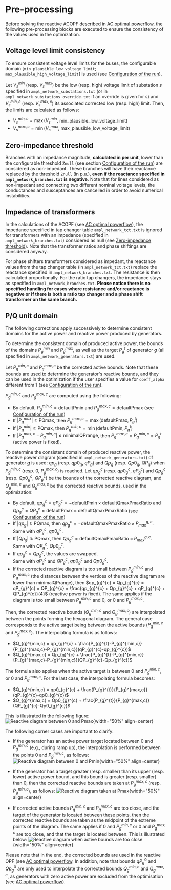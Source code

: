 # Pre-processing

Before solving the reactive ACOPF described in [AC optimal powerflow](acOptimalPowerflow.md), the following pre-processing blocks are executed to ensure the consistency of the values used in the optimization. 

## Voltage level limit consistency

To ensure consistent voltage level limits for the buses, the configurable domain [`min_plausible_low_voltage_limit`; `max_plausible_high_voltage_limit`] is used (see [Configuration of the run](inputs.md#configuration-of-the-run)). 

Let $V_{s}^{min}$ (resp. $V_{s}^{max}$) be the low (resp. high) voltage limit of substation $s$ specified in `ampl_network_substations.txt` (or in `ampl_network_substations_override.txt` if an override is given for $s$) and $V_{s}^{min,c}$ (resp. $V_{s}^{max,c}$) its associated corrected low (resp. high) limit. Then, the limits are calculated as follows:
- $V_{s}^{min,c} = \max(V_{s}^{min},$ min_plausible_low_voltage_limit)
- $V_{s}^{max,c} = \min(V_{s}^{max},$ max_plausible_low_voltage_limit)

## Zero-impedance threshold

Branches with an impedance magnitude, **calculated in per unit**, lower than the configurable threshold `Znull` (see section [Configuration of the run](inputs.md#configuration-of-the-run)) are considered as non-impedant. 
These branches will have their reactance replaced by the threshold `Znull` (in p.u.), **even if the reactance specified in `ampl_network_branches.txt` is negative**.
Note that for lines considered as non-impedant and connecting two different nominal voltage levels, the conductances and susceptances are cancelled in order to avoid numerical instabilities.

## Impedance of transformers

In the calculations of the ACOPF (see [AC optimal powerflow](acOptimalPowerflow.md)), the impedance specified in tap changer table `ampl_network_tct.txt` is ignored for transformers with an impedance (specified in `ampl_network_branches.txt`) considered as null (see [Zero-impedance threshold](#zero-impedance-threshold)). Note that the transformer ratios and phase shiftings are considered anyway.

For phase shifters transformers considered as impedant, the reactance values from the tap changer table (in `ampl_network_tct.txt`) replace the reactance specified in `ampl_network_branches.txt`. The resistance is then calculated proportionally. 
For the ratio tap changers, the impedance stays as specified in `ampl_network_branches.txt`. **Please notice there is no specified handling for cases where resistance and/or reactance is negative or if there is both a ratio tap changer and a  phase shift transformer on the same branch.**

## P/Q unit domain

The following corrections apply successively to determine consistent domains for the active power and reactive power produced by generators.

To determine the consistent domain of produced active power, the bounds of the domains $P_g^{min}$ and $P_g^{max}$, as well as the target $P_g^{t}$ of generator $g$ (all specified in `ampl_network_generators.txt`) are used.

Let $P_{g}^{min,c}$ and $P_{g}^{max,c}$ be the corrected active bounds. Note that these bounds are used to determine the generator's reactive bounds, and they can be used in the optimization if the user specifies a value for
`coeff_alpha` different from 1 (see [Configuration of the run](inputs.md#configuration-of-the-run)).

$P_{g}^{min,c}$ and $P_{g}^{max,c}$ are computed using the following:

- By default, $P_{g}^{min,c} = \text{defaultPmin}$ and $P_{g}^{max,c} = \text{defaultPmax}$ (see [Configuration of the run](inputs.md#configuration-of-the-run))
- If $|P_g^{max}| \geq \text{PQmax}$, then $P_{g}^{max,c} = \max(\text{defaultPmax}, P_g^t)$
- If $|P_g^{min}| \geq \text{PQmax}$, then $P_{g}^{min,c} = \min(\text{defaultPmin}, P_g^t)$
- If $|P_{g}^{max,c} - P_{g}^{min,c}| \leq \text{minimalQPrange}$, then $P_{g}^{max,c} = P_{g}^{min,c} = P_{g}^t$ (active power is fixed).

To determine the consistent domain of produced reactive power, the reactive power diagram (specified in `ampl_network_generators.txt`) of generator $g$ is used: $qp_g$ (resp. $qp0_g$, $qP_g$) and $Qp_g$ (resp. $Qp0_g$, $QP_g$) when $P_{g}^{min,c}$ (resp. $0$, $P_{g}^{max,c}$) is reached.
Let $qp_g^c$ (resp. $qp0_g^c$, $qP_g^c$) and $Qp_g^c$ (resp. $Qp0_g^c$, $QP_g^c$) be the bounds of the corrected reactive diagram, 
and $Q_{g}^{min,c}$ and $Q_{g}^{max,c}$ be the corrected reactive bounds, used in the optimization:

- By default, $qp_g^{c} = qP_{g}^{c} = - \text{defaultPmin} \times \text{defaultQmaxPmaxRatio}$ and $Qp_{g}^{c} = QP_{g}^{c} = \text{defaultPmax} \times \text{defaultQmaxPmaxRatio}$ (see [Configuration of the run](inputs.md#configuration-of-the-run))
- If $|qp_{g}| \geq \text{PQmax}$, then $qp_{g}^{c} = -\text{defaultQmaxPmaxRatio} \times P_{max}^{g,c}$.  
  Same with $qP_{g}^{c}$, $qp0_{g}^{c}$.  
- If $|Qp_{g}| \geq \text{PQmax}$, then $Qp_{g}^{c} = \text{defaultQmaxPmaxRatio} \times P_{max}^{g,c}$.  
  Same with $QP_{g}^{c}$, $Qp0_{g}^{c}$.  
- If $qp_{g}^{c} > Qp_{g}^{c}$, the values are swapped.  
  Same with $qP_{g}^{c}$ and $QP_{g}^{c}$, $qp0_{g}^{c}$ and $Qp0_{g}^{c}$.  
- If the corrected reactive diagram is too small between $P_{g}^{min,c}$ and $P_{g}^{max,c}$ (the distances between the vertices of the reactive diagram are lower than $\text{minimalQPrange}$), 
then $qp_{g}^{c} = Qp_{g}^{c} = qP_{g}^{c} = QP_{g}^{c} = \frac{qp_{g}^{c} + Qp_{g}^{c} + qP_{g}^{c} + QP_{g}^{c}}{4}$ (reactive power is fixed). The same applies if the diagram
is too small between $P_{g}^{min,c}$ and 0, or 0 and $P_{g}^{max,c}$.

Then, the corrected reactive bounds ($Q_{g}^{min,c}$ and $Q_{g}^{max,c}$) are interpolated between the points forming the hexagonal diagram.
The general case corresponds to the active target being between the active bounds ($P_{g}^{min,c}$ and $P_{g}^{max,c}$). The interpolating formula is as follows:
- $Q_{g}^{min,c} = qp_{g}^{c} + \frac{P_{g}^{t}-P_{g}^{min,c}}{P_{g}^{max,c}-P_{g}^{min,c}}(qP_{g}^{c}-qp_{g}^{c})$
- $Q_{g}^{max,c} = Qp_{g}^{c} + \frac{P_{g}^{t}-P_{g}^{min,c}}{P_{g}^{max,c}-P_{g}^{min,c}}(QP_{g}^{c}-Qp_{g}^{c})$

The formula also applies when the active target is between $0$ and $P_{g}^{min,c}$, or $0$ and $P_{g}^{max,c}$. For the last case, the interpolating formula becomes:
- $Q_{g}^{min,c} = qp0_{g}^{c} + \frac{P_{g}^{t}}{P_{g}^{max,c}}(qP_{g}^{c}-qp0_{g}^{c})$
- $Q_{g}^{max,c} = Qp0_{g}^{c} + \frac{P_{g}^{t}}{P_{g}^{max,c}}(QP_{g}^{c}-Qp0_{g}^{c})$

This is illustrated in the following figure:
![Reactive diagram between 0 and Pmax](_static/img/reactive-bounds-ptarget-between-0-pmax.PNG){width="50%" align=center}

The following corner cases are important to clarify:
- If the generator has an active power target located between $0$ and $P_{g}^{min,c}$ (e.g., during ramp up), the 
interpolation is performed between the points $0$ and $P_{g}^{min,c}$, as follows:
![Reactive diagram between 0 and Pmin](_static/img/reactive-bounds-ptarget-between-0-pmin.PNG){width="50%" align=center}

- If the generator has a target greater (resp. smaller) than its upper (resp. lower) active power bound, and 
this bound is greater (resp. smaller) than $0$, then the corrected reactive bounds are taken at $P_{g}^{max,c}$ (resp. $P_{g}^{min,c}$), as follows:
![Reactive diagram taken at Pmax](_static/img/reactive-bounds-ptarget-higher-than-pmax.PNG){width="50%" align=center}

- If corrected active bounds $P_{g}^{min,c}$ and $P_{g}^{max,c}$ are too close, and the target
  of the generator is located between these points, then the corrected reactive bounds are taken as the midpoint of the extreme points of the diagram. The same applies
  if $0$ and $P_{g}^{min,c}$ or $0$ and $P_{g}^{max,c}$ are too close, and that the target is located between.
  This is illustrated below:
![Reactive diagram when active bounds are too close](_static/img/reactive-bounds-ptarget-in-active-bounds-too-close.PNG){width="50%" align=center}

Please note that in the end, the corrected bounds are used in the reactive OPF (see [AC optimal powerflow](acOptimalPowerflow.md). 
In addition, note that bounds $qP_{g}^0$ and $Qp_{g}^0$ are only used to interpolate the corrected bounds $Q_{g}^{min,c}$ and $Q_{g}^{max,c}$, 
as generators with zero active power are excluded from the optimisation (see [AC optimal powerflow](acOptimalPowerflow.md#generalities)).
